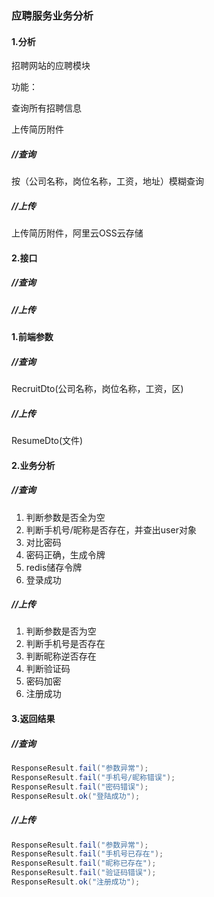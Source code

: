 ### 应聘服务业务分析

#### 1.分析

招聘网站的应聘模块

功能：

查询所有招聘信息

上传简历附件

##### //查询

按（公司名称，岗位名称，工资，地址）模糊查询

##### //上传

上传简历附件，阿里云OSS云存储

#### 2.接口

##### //查询



##### //上传



#### 1.前端参数

##### //查询

RecruitDto(公司名称，岗位名称，工资，区)

##### //上传

ResumeDto(文件)

#### 2.业务分析

##### //查询

1. 判断参数是否全为空
2. 判断手机号/昵称是否存在，并查出user对象
3. 对比密码
4. 密码正确，生成令牌
5. redis储存令牌
6. 登录成功

##### //上传

1. 判断参数是否为空
2. 判断手机号是否存在
3. 判断昵称逆否存在
4. 判断验证码
5. 密码加密
6. 注册成功

#### 3.返回结果

##### //查询

```java
ResponseResult.fail("参数异常");
ResponseResult.fail("手机号/昵称错误");
ResponseResult.fail("密码错误");
ResponseResult.ok("登陆成功");
```

##### //上传

```java
ResponseResult.fail("参数异常");
ResponseResult.fail("手机号已存在");
ResponseResult.fail("昵称已存在");
ResponseResult.fail("验证码错误");
ResponseResult.ok("注册成功");
```